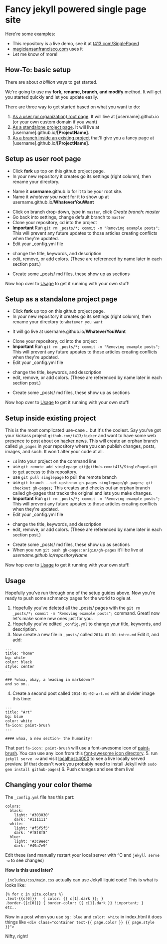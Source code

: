 Fancy jekyll powered single page site
======================

Here're some examples:

- This repository is a live demo, see it at [t413.com/SinglePaged](http://t413.com/SinglePaged)
- [magiciansanfrancisco.com](http://magiciansanfrancisco.com) uses it
- Let me know of more!

## How-To: **basic setup**

There are about *a billion* ways to get started.

We're going to use my **fork, rename, branch, and modify** method. It will get you started quickly and let you update easily.

There are three way to get started based on what you want to do:

1. [As a user (or organization) root page](#setup-as-user-root-page). It will live at [username].github.io (or your own custom domain if you want)
2. [As a standalone project page](#setup-as-a-standalone-project-page). It will live at [username].github.io/**[ProjectName]**.
3. [As a branch inside an existing project](#setup-inside-existing-project) that'll give you a fancy page at [username].github.io/**[ProjectName]**.



## Setup as user root page

- Click **fork** up top on this github project page.
- In your new repository it creates go its settings (right column), then rename your directory.
 * Name it **username**.github.io for it to be your root site.
 * Name it *whatever you want* for it to show up at username.github.io/**WhateverYouWant**
- Click on branch drop-down, type in `master`, click *Create branch: master*
- Go back into settings, change default branch to `master`
- Clone your repository, cd into the project
- **Important** Run `git rm _posts/*; commit -m "Removing example posts";`
  This will prevent any future updates to those articles creating conflicts when they're updated.
- Edit your _config.yml file
 * change the title, keywords, and description
 * edit, remove, or add colors. (These are referenced by name later in each section post.)
- Create some _posts/ md files, these show up as sections

Now hop over to [Usage](#usage) to get it running with your own stuff!

## Setup as a standalone project page

- Click **fork** up top on this github project page.
- In your new repository it creates go its settings (right column), then rename your directory to `whatever you want`
 * It will go live at username.github.io/**WhateverYouWant**
- Clone your repository, cd into the project
- **Important** Run `git rm _posts/*; commit -m "Removing example posts";`
  This will prevent any future updates to those articles creating conflicts when they're updated.
- Edit your _config.yml file
 * change the title, keywords, and description
 * edit, remove, or add colors. (These are referenced by name later in each section post.)
- Create some _posts/ md files, these show up as sections

Now hop over to [Usage](#usage) to get it running with your own stuff!

## Setup inside existing project

This is the most complicated use-case .. but it's the coolest.
Say you've got your kickass project `github.com/t413/kicker` and want to have
some web presence to post about on [hacker news](http://news.ycombinator.com).
This will create an orphan branch called `gh_pages` in your repository
where you can publish changes, posts, images, and such. It won't alter your code at all.

- `cd` into your project on the command line
- use `git remote add singlepage git@github.com:t413/SinglePaged.git` to get access to this repository.
- use `git pull singlepage` to pull the remote branch
- use `git branch --set-upstream gh-pages singlepage/gh-pages; git checkout gh-pages;`
  This creates and checks out an orphan branch called gh-pages that tracks the original and lets you make changes.
- **Important** Run `git rm _posts/*; commit -m "Removing example posts";`
  This will prevent any future updates to those articles creating conflicts when they're updated.
- Edit your _config.yml file
 * change the title, keywords, and description
 * edit, remove, or add colors. (These are referenced by name later in each section post.)
- Create some _posts/ md files, these show up as sections
- When you run `git push gh-pages:origin/gh-pages` it'll be live at *username.github.io/repositoryName*

Now hop over to [Usage](#usage) to get it running with your own stuff!



## Usage

Hopefully you've run through one of the setup guides above. Now you're ready to push some schmancy pages for the world to ogle at.

1. Hopefully you've deleted all the _posts/ pages with the `git rm _posts/*; commit -m "Removing example posts";` command.
  Great! now let's make some new ones just for you.
2. Hopefully you've edited `_config.yml` to change your title, keywords, and description.
3. Now create a new file in `_posts/` called `2014-01-01-intro.md`
  Edit it, and add:
  ```
  ---
  title: "home"
  bg: white
  color: black
  style: center
  ---

  ### *whoa, okay, a heading in markdown!*
  and so on..
  ```
4. Create a second post called `2014-01-02-art.md` with an divider image this time:
  ```
  ---
  title: "Art"
  bg: blue
  color: white
  fa-icon: paint-brush
  ---

  #### whoa, a new section- the humanity!
  ```
  That part `fa-icon: paint-brush` will use a font-awesome icon of [paint-brush](http://fortawesome.github.io/Font-Awesome/icon/paint-brush/). You can use any icon from this [font-awesome icon directory](http://fortawesome.github.io/Font-Awesome/icons/).
5. run `jekyll serve -w` and visit [localhost:4000](http://localhost:4000) to see a live locally served preview.
  (if that doesn't work you probably need to install Jekyll with `sudo gem install github-pages`)
6. Push changes and see them live!



## Changing your color theme

The `_config.yml` file has this part:
```
colors:
  black:
    light: '#303030'
    dark: '#111111'
  white:
    light: '#f5f5f5'
    dark: '#f8f8f8'
  blue:
    light: '#3c9eec'
    dark: '#49a7e9'
```

Edit these (and manually restart your local server with ^C and `jekyll serve -w` to see changes)

**How is this used later?**

`_includes/css/main.css` actually can use Jekyll liquid code! This is what is looks like:

```
{% for c in site.colors %}
.text-{{c[0]}}   { color: {{ c[1].dark }}; }
.border-{{c[0]}} { border-color: {{ c[1].dark }} !important; }
etc..
```

Now in a post when you use `bg: blue` and `color: white` in index.html it does things like `<div class="container text-{{ page.color }} {{ page.style }}">`

Nifty, right!


